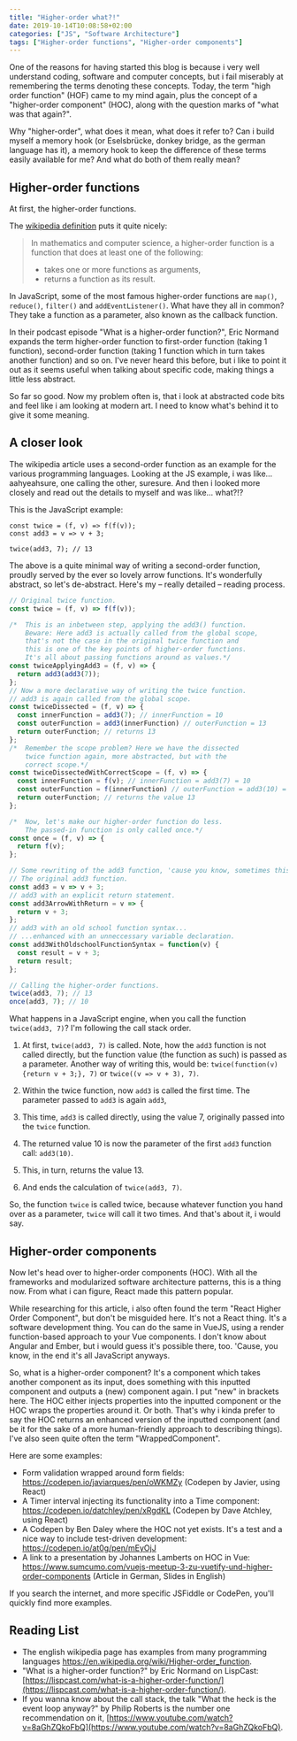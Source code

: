 ```yaml
---
title: "Higher-order what?!"
date: 2019-10-14T10:08:58+02:00
categories: ["JS", "Software Architecture"]
tags: ["Higher-order functions", "Higher-order components"]
---
```




One of the reasons for having started this blog is because i very well understand coding, software and computer concepts, but i fail miserably at remembering the terms denoting these concepts. Today, the term "high order function" (HOF) came to my mind again, plus the concept of a "higher-order component" (HOC), along with the question marks of "what was that again?".

Why "higher-order", what does it mean, what does it refer to? Can i build myself a memory hook (or Eselsbrücke, donkey bridge, as the german language has it), a memory hook to keep the difference of these terms easily available for me? And what do both of them really mean?



## Higher-order functions

At first, the higher-order functions.

The [wikipedia definition](https://en.wikipedia.org/wiki/Higher-order_function) puts it quite nicely:

> In mathematics and computer science, a higher-order function is a function that does at least one of the following:
>
> - takes one or more functions as arguments,
> - returns a function as its result.

In JavaScript, some of the most famous higher-order functions are `map()`, `reduce()`, `filter()` and `addEventListener()`. What have they all in common? They take a function as a parameter, also known as the callback function.

In their podcast episode "What is a higher-order function?", Eric Normand expands the term higher-order function to first-order function (taking 1 function), second-order function (taking 1 function which in turn takes another function) and so on. I've never heard this before, but i like to point it out as it seems useful when talking about specific code, making things a little less abstract.

So far so good. Now my problem often is, that i look at abstracted code bits and feel like i am looking at modern art. I need to know what's behind it to give it some meaning.



## A closer look

The wikipedia article uses a second-order function as an example for the various programming languages. Looking at the JS example, i was like… aahyeahsure, one calling the other, suresure. And then i looked more closely and read out the details to myself and was like… what?!?

This is the JavaScript example:

```JS
const twice = (f, v) => f(f(v));
const add3 = v => v + 3;

twice(add3, 7); // 13
```



The above is a quite minimal way of writing a second-order function, proudly served by the ever so lovely arrow functions. It's wonderfully abstract, so let's de-abstract. Here's my – really detailed – reading process.

```js
// Original twice function.
const twice = (f, v) => f(f(v));

/*  This is an inbetween step, applying the add3() function.
    Beware: Here add3 is actually called from the global scope,
    that's not the case in the original twice function and
    this is one of the key points of higher-order functions.
    It's all about passing functions around as values.*/
const twiceApplyingAdd3 = (f, v) => {
  return add3(add3(7));
};
// Now a more declarative way of writing the twice function.
// add3 is again called from the global scope.
const twiceDissected = (f, v) => {
  const innerFunction = add3(7); // innerFunction = 10
  const outerFunction = add3(innerFunction) // outerFunction = 13
  return outerFunction; // returns 13
};
/*  Remember the scope problem? Here we have the dissected
    twice function again, more abstracted, but with the
    correct scope.*/
const twiceDissectedWithCorrectScope = (f, v) => {
  const innerFunction = f(v); // innerFunction = add3(7) = 10
  const outerFunction = f(innerFunction) // outerFunction = add3(10) = 13
  return outerFunction; // returns the value 13
};

/*  Now, let's make our higher-order function do less.
    The passed-in function is only called once.*/
const once = (f, v) => {
  return f(v);
};

// Some rewriting of the add3 function, 'cause you know, sometimes this helps.
// The original add3 function.
const add3 = v => v + 3;
// add3 with an explicit return statement.
const add3ArrowWithReturn = v => {
  return v + 3;
};
// add3 with an old school function syntax...
// ...enhanced with an unneccessary variable declaration.
const add3WithOldschoolFunctionSyntax = function(v) {
  const result = v + 3;
  return result;
};

// Calling the higher-order functions.
twice(add3, 7); // 13
once(add3, 7); // 10
```



What happens in a JavaScript engine, when you call the function `twice(add3, 7)`? I'm following the call stack order.

1. At first, `twice(add3, 7)` is called. Note, how the `add3` function is not called directly, but the function value (the function as such) is passed as a parameter. Another way of writing this, would be: `twice(function(v) {return v + 3;}, 7)` or `twice((v => v + 3), 7)`.

2. Within the twice function, now `add3` is called the first time. The parameter passed to `add3` is again `add3`,

3. This time, `add3` is called directly, using the value 7, originally passed into the `twice` function.
4. The returned value 10 is now the parameter of the first `add3` function call: `add3(10)`.
5. This, in turn, returns the value 13.
6. And ends the calculation of `twice(add3, 7)`.

So, the function `twice` is called twice, because whatever function you hand over as a parameter, `twice` will call it two times. And that's about it, i would say.



## Higher-order components

Now let's head over to higher-order components (HOC). With all the frameworks and modularized software architecture patterns, this is a thing now. From what i can figure, React made this pattern popular.

While researching for this article, i also often found the term "React Higher Order Component", but don't be misguided here. It's not a React thing. It's a software development thing. You can do the same in VueJS, using a render function-based approach to your Vue components. I don't know about Angular and Ember, but i would guess it's possible there, too. 'Cause, you know, in the end it's all JavaScript anyways.

So, what is a higher-order component? It's a component which takes another component as its input, does something with this inputted component and outputs a (new) component again. I put "new" in brackets here. The HOC either injects properties into the inputted component or the HOC wraps the properties around it. Or both. That's why i kinda prefer to say the HOC returns an enhanced version of the inputted component (and be it for the sake of a more human-friendly approach to describing things). I've also seen quite often the term "WrappedComponent".

Here are some examples:

- Form validation wrapped around form fields: https://codepen.io/javiarques/pen/oWKMZy (Codepen by Javier, using React)
- A Timer interval injecting its functionality into a Time component: https://codepen.io/datchley/pen/xRgdKL (Codepen by Dave Atchley, using React)
- A Codepen by Ben Daley where the HOC not yet exists. It's a test and a nice way to include test-driven development: https://codepen.io/at0g/pen/mEyOjJ
- A link to a presentation by Johannes Lamberts on HOC in Vue: https://www.sumcumo.com/vuejs-meetup-3-zu-vuetify-und-higher-order-components (Article in German, Slides in English)

If you search the internet, and more specific JSFiddle or CodePen, you'll quickly find more examples.



## Reading List

- The english wikipedia page has examples from many programming languages https://en.wikipedia.org/wiki/Higher-order_function.
- "What is a higher-order function?" by Eric Normand on LispCast: [https://lispcast.com/what-is-a-higher-order-function/](https://lispcast.com/what-is-a-higher-order-function/).
- If you wanna know about the call stack, the talk "What the heck is the event loop anyway?" by Philip Roberts is the number one recommendation on it, [https://www.youtube.com/watch?v=8aGhZQkoFbQ](https://www.youtube.com/watch?v=8aGhZQkoFbQ).